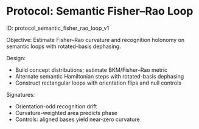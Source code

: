 # Protocol: Semantic Fisher–Rao Loop

ID: protocol_semantic_fisher_rao_loop_v1

Objective: Estimate Fisher–Rao curvature and recognition holonomy on semantic loops with rotated-basis dephasing.

Design:
- Build concept distributions; estimate BKM/Fisher–Rao metric
- Alternate semantic Hamiltonian steps with rotated-basis dephasing
- Construct rectangular loops with orientation flips and null controls

Signatures:
- Orientation-odd recognition drift
- Curvature-weighted area predicts phase
- Controls: aligned bases yield near-zero curvature

